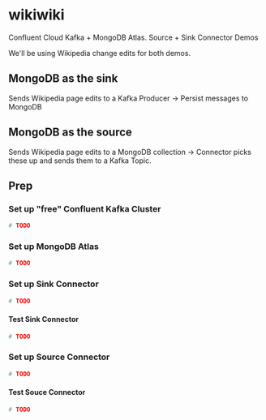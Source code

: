 # wikiwiki

Confluent Cloud Kafka + MongoDB Atlas. Source + Sink Connector Demos

We'll be using  Wikipedia change edits for both demos.

## MongoDB as the sink

Sends Wikipedia page edits to a Kafka Producer -> Persist messages to MongoDB

## MongoDB as the source

Sends Wikipedia page edits to a MongoDB collection -> Connector picks these up and sends them to a Kafka Topic.
  

## Prep


### Set up "free" Confluent Kafka Cluster

```bash
# TODO
```

### Set up MongoDB Atlas

```bash
# TODO
```

### Set up Sink Connector

```bash
# TODO
```

#### Test Sink Connector

```bash
# TODO
```

### Set up Source Connector

```bash
# TODO
```

#### Test Souce Connector

```bash
# TODO
```
